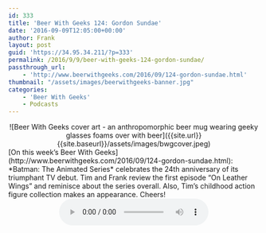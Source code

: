 ```yaml
---
id: 333
title: 'Beer With Geeks 124: Gordon Sundae'
date: '2016-09-09T12:05:00+00:00'
author: Frank
layout: post
guid: 'https://34.95.34.211/?p=333'
permalink: /2016/9/9/beer-with-geeks-124-gordon-sundae/
passthrough_url:
    - 'http://www.beerwithgeeks.com/2016/09/124-gordon-sundae.html'
thumbnail: "/assets/images/beerwithgeeks-banner.jpg"
categories:
    - 'Beer With Geeks'
    - Podcasts
---
```

<div markdown="1" style="text-align: center;">
![Beer With Geeks cover art - an anthropomorphic beer mug wearing geeky glasses foams over with beer]({{site.url}}{{site.baseurl}}/assets/images/bwgcover.jpeg)
</div>
[On this week’s Beer With Geeks](http://www.beerwithgeeks.com/2016/09/124-gordon-sundae.html): *Batman: The Animated Series* celebrates the 24th anniversary of its triumphant TV debut. Tim and Frank review the first episode “On Leather Wings” and reminisce about the series overall. Also, Tim’s childhood action figure collection makes an appearance. Cheers!

<div markdown="1" style="text-align: center;">
<audio controls>
  <source src="http://www.podtrac.com/pts/redirect.mp3/archive.org/download/BWG124/BWG124.mp3" type="audio/mpeg">
  Your browser does not support the audio element.
</audio>
</div>